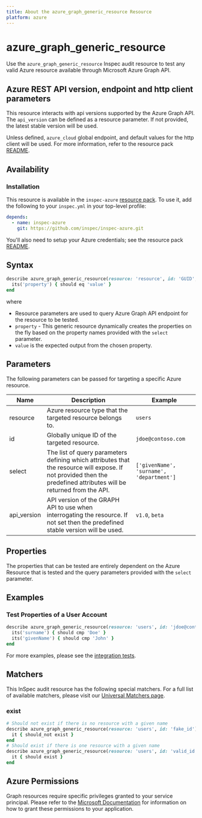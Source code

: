 ```yaml
---
title: About the azure_graph_generic_resource Resource
platform: azure
---
```


# azure_graph_generic_resource

Use the `azure_graph_generic_resource` Inspec audit resource to test any valid Azure resource available through Microsoft Azure Graph API. 

## Azure REST API version, endpoint and http client parameters

This resource interacts with api versions supported by the Azure Graph API.
The `api_version` can be defined as a resource parameter.
If not provided, the latest stable version will be used.

Unless defined, `azure_cloud` global endpoint, and default values for the http client will be used.
For more information, refer to the resource pack [README](../../README.md). 

## Availability

### Installation

This resource is available in the `inspec-azure` [resource pack](/inspec/glossary/#resource-pack). To use it, add the following to your `inspec.yml` in your top-level profile:
```yaml
depends:
  - name: inspec-azure
    git: https://github.com/inspec/inspec-azure.git
```
You'll also need to setup your Azure credentials; see the resource pack [README](../../README.md).

## Syntax

```ruby
describe azure_graph_generic_resource(resource: 'resource', id: 'GUID', select: %w(attributes to be tested)) do
  its('property') { should eq 'value' }
end
```

where

- Resource parameters are used to query Azure Graph API endpoint for the resource to be tested.
- `property` - This generic resource dynamically creates the properties on the fly based on the property names provided with the `select` parameter. 
- `value` is the expected output from the chosen property.

## Parameters

The following parameters can be passed for targeting a specific Azure resource.

| Name              | Description                                                                                                                                                         | Example                                |
|-------------------|---------------------------------------------------------------------------------------------------------------------------------------------------------------------|----------------------------------------|
| resource          | Azure resource type that the targeted resource belongs to.                                                                                                          | `users`                                |
| id                | Globally unique ID of the targeted resource.                                                                                                                        | `jdoe@contoso.com`                     |
| select            | The list of query parameters defining which attributes that the resource will expose. If not provided then the predefined attributes will be returned from the API. | `['givenName', 'surname', 'department']` |
| api_version       | API version of the GRAPH API to use when interrogating the resource. If not set then the predefined stable version will be used.                                    | `v1.0`, `beta`                         |

## Properties

The properties that can be tested are entirely dependent on the Azure Resource that is tested and the query parameters provided with the `select` parameter.

## Examples

### Test Properties of a User Account
```ruby
describe azure_graph_generic_resource(resource: 'users', id: 'jdoe@contoso.com', select: %w{ surname givenName }) do
  its('surname') { should cmp 'Doe' }
  its('givenName') { should cmp 'John' }
end
```
For more examples, please see the [integration tests](../../test/integration/verify/controls/azure_graph_generic_resource.rb).

## Matchers

This InSpec audit resource has the following special matchers. For a full list of available matchers, please visit our [Universal Matchers page](https://www.inspec.io/docs/reference/matchers/).

### exist
```ruby
# Should not exist if there is no resource with a given name
describe azure_graph_generic_resource(resource: 'users', id: 'fake_id') do
  it { should_not exist }
end
# Should exist if there is one resource with a given name
describe azure_graph_generic_resource(resource: 'users', id: 'valid_id') do
  it { should exist }
end
```
## Azure Permissions

Graph resources require specific privileges granted to your service principal.
Please refer to the [Microsoft Documentation](https://docs.microsoft.com/en-us/azure/active-directory/develop/active-directory-integrating-applications#updating-an-application) for information on how to grant these permissions to your application.